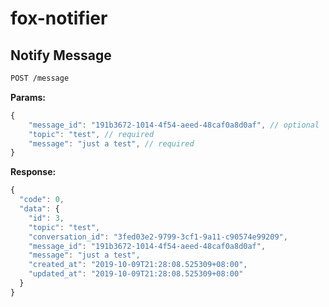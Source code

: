# fox-notifier

## Notify Message

```bash
POST /message
```

**Params:**

```javascript
{
    "message_id": "191b3672-1014-4f54-aeed-48caf0a8d0af", // optional
    "topic": "test", // required
    "message": "just a test", // required
}
```

**Response:**

```javascript
{
  "code": 0,
  "data": {
    "id": 3,
    "topic": "test",
    "conversation_id": "3fed03e2-9799-3cf1-9a11-c90574e99209",
    "message_id": "191b3672-1014-4f54-aeed-48caf0a8d0af",
    "message": "just a test",
    "created_at": "2019-10-09T21:28:08.525309+08:00",
    "updated_at": "2019-10-09T21:28:08.525309+08:00"
  }
}
```
